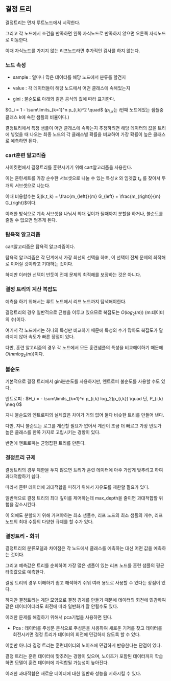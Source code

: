 ## 결정 트리

결정트리는 먼저 루트노드에서 시작한다.

그리고 각 노드에서 조건을 만족하면 왼쪽 자식노드로 만족하지 않으면 오른쪽 자식노드로 이동한다.

이때 자식노드를 가지지 않는 리프노드라면 추가적인 검사를 하지 않는다.

### 노드 속성

- sample : 얼마나 많은 데이터를 해당 노드에서 분류를 할건지
  
- value : 각 데이터들이 해당 노드에서 어떤 클래스에 속해있는지

- gini : 불순도로 아래와 같은 공식의 값에 따라 표기한다.

$G_i = 1 - \sum\limits_{k=1}^n p_{i,k}^2 \quad$  ($p_{i,k}$는 i번째 노드에있는 샘플중 클래스 k에 속한 샘플의 비율이다.)

결정트리에서 특정 샘플이 어떤 클래스에 속하는지 추정하려면 해당 데이터의 값을 트리에 넣었을 때 나오는 최종 노드의 각 클래스별 확률을 비교하여 가장 확률이 높은 클래스로 예측하면 된다.

### cart훈련 알고리즘

사이킷런에서 결정트리를 훈련시키기 위해 cart알고리즘을 사용한다.

이는 훈련세트를 가장 순수한 서브셋으로 나눌 수 있는 특성 $k$ 와 임곗값 $t_k$ 를 찾아서 두 개의 서브셋으로 나눈다.

이때 비용함수는 $j(k,t_k) = \frac{m_{left}}{m} G_{left} + \frac{m_{right}}{m} G_{right}$이다.

이러한 방식으로 계속 서브셋을 나눠서 최대 깊이가 될때까지 분할을 하거나, 불순도를 줄일 수 없으면 멈추게 된다.

### 탐욕적 알고리즘

cart알고리즘은 탐욕적 알고리즘이다.

탐욕적 알고리즘은 각 단계에서 가장 최선의 선택을 하며, 이 선택이 전체 문제의 최적해로 이어질 것이라고 기대하는 것이다.

하지만 이러한 선택이 반듯이 전체 문제의 최적해를 보장하는 것은 아니다.

### 결정 트리의 계산 복잡도

예측을 하기 위해서는 루트 노드에서 리프 노드까지 탐색해야한다.

결정트리의 경우 일반적으로 균형을 이루고 있으므로 복잡도는 $O(log_2(m))$ (m:데이터의 수)이다.

여기서 각 노드에서는 하나의 특성만 비교하기 때문에 특성의 수가 많아도 복잡도가 달라지지 않아 속도가 빠른 장점이 있다.

다만, 훈련 알고리즘의 경우 각 노드에서 모든 훈련샘플의 특성을 비교해야하기 때문에 $O(n m log_2(m))$이다.

### 불순도

기본적으로 결정 트리에서 gini분순도를 사용하지만, 엔트로피 불순도를 사용할 수도 있다.

엔트로피 : $H_i = - \sum\limits_{k=1}^n p_{i,k} log_2(p_{i,k}) \quad 단, P_{i,k} \neq 0$

지니 불순도와 엔트로피의 실제값은 차이가 거의 없어 둘다 비슷한 트리를 만들어 낸다.

다만, 지니 불순도는 로그를 계산할 필요가 없어서 계산이 조금 더 빠르고 가장 빈도가 높은 클래스를 한쪽 가지로 고립시키는 경향이 있다.

반면에 엔트로피는 균형잡힌 트리를 만든다.

### 결정트리 규제

결정트리의 경우 제한을 두지 않으면 트리가 훈련 데이터에 아주 가깝게 맞추려고 하여 과대적합하기 쉽다.

따라서 훈련 데이터에 과대적합을 피하기 위해서 자유도를 제한할 필요가 있다.

일반적으로 결정 트리의 최대 깊이를 제어하는데 max_depth을 줄이면 과대적합할 위험을 감소시킨다.

이 외에도 분할되기 위해 가져야하는 최소 샘플수, 리프 노드의 최소 샘플의 개수, 리프 노드의 최대 수등의 다양한 규제를 할 수가 있다.

### 결정트리 - 회귀

결정트리의 분류모델과 차이점은 각 노드에서 클래스를 예측하는 대신 어떤 값을 예측하는 것이다.

그리고 예측값은 트리를 순회하여 가장 많은 샘플이 있는 리프 노드를 훈련 샘플의 평균 타깃값으로 예측한다.

결정 트리의 경우 이해하기 쉽고 해석하기 쉬워 여러 용도로 사용할 수 있다는 장점이 있다.

하지만 결정트리는 계단 모양으로 결정 경계를 만들기 때문에 데이터의 회전에 민감하여 같은 데이터이더라도 회전에 따라 일반화가 잘 안될수도 있다.

이러한 문제를 해결하기 위해서 pca기법을 사용하면 된다. 

 - Pca : 데이터를 주성분 분석으로 주성분을 사용하여 새로운 기저를 찾고 데이터를 회전시키면 결정 트리가 데이터의 회전에 민감하지 않도록 할 수 있다.

이뿐만 아니라 결정 트리는 훈련데이터의 노이즈에 민감하게 반응한다는 단점이 있다.

결정 트리는 훈련 데이터에 맞추려는 경향이 있으며, 노이즈가 포함된 데이터까지 학습하면 모델이 훈련 데이터에 과적합될 가능성이 높아진다.

이러한 과대적합은 새로운 데이터에 대한 일반화 성능을 저하시킬 수 있다.
